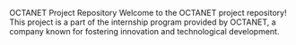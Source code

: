 OCTANET Project Repository
Welcome to the OCTANET project repository! This project is a part of the internship program provided by OCTANET, a company known for fostering innovation and technological development.
